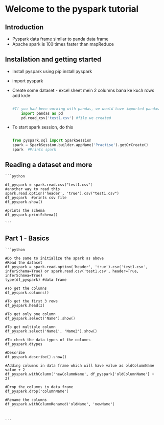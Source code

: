 # Welcome to the pyspark tutorial


## Introduction

* Pyspark data frame similar to panda data frame
* Apache spark is 100 times faster than mapReduce

## Installation and getting started

* Install pyspark using pip install pyspark
* import pyspark
* Create some dataset - excel sheet mein 2 columns bana ke kuch rows add krde

    ```python

    #If you had been working with pandas, we would have imported pandas 
        import pandas as pd
        pd.read_csv('test1.csv') #file we created
    
    ```

* To start spark session, do this 

    ```python

    from pyspark.sql import SparkSession
    spark = SparkSession.builder.appName('Practise').getOrCreate()
    spark  #Prints spark

    ```
## Reading a dataset and more

    ```python

    df_pyspark = spark.read.csv("test1.csv")
    #another way to read this
    spark.read.option('header', 'true').csv("test1.csv")
    df_pyspark  #prints csv file
    df_pyspark.show() 

    #prints the schema
    df_pyspark.printSchema()
    
    ```

## Part 1 - Basics

    ```python

    #Do the same to initialize the spark as above
    #Read the dataset
    df_pyspark = spark.read.option('header', 'true').csv('test1.csv', inferSchema=True) or spark.read.csv('test1.csv', header=True, inferSchmea=True)
    type(df_pyspark) #data frame

    #To get the columns
    df_pyspark.columns()
    
    #To get the first 3 rows
    df_pyspark.head(3)

    #To get only one column
    df_pyspark.select('Name').show()

    #To get multiple column
    df_pyspark.select('Name1', 'Name2').show()

    #To check the data types of the columns
    df_pyspark.dtypes

    #Describe
    df_pyspark.describe().show()

    #Adding columns in data frame which will have value as oldColumnName value + 2
    df_pyspark.withColumn('newColumnName', df_pyspark['oldColumnName'] + 2)

    #Drop the columns in data frame
    df_pyspark.drop('columnName')

    #Rename the columns
    df_pyspark.withColumnRenamed('oldName', 'newName')


    
    ```